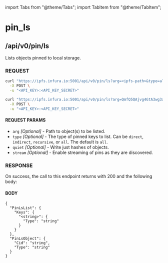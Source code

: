 import Tabs from "@theme/Tabs";
import TabItem from "@theme/TabItem";

# pin_ls

## /api/v0/pin/ls

Lists objects pinned to local storage.

### REQUEST

<Tabs>
  <TabItem value="Syntax" label="Syntax" default>

```bash
curl "https://ipfs.infura.io:5001/api/v0/pin/ls?arg=<ipfs-path>&type=all&quiet=<value>&stream=<value>" \
  -X POST \
  -u "<API_KEY>:<API_KEY_SECRET>"
```

  </TabItem>
  <TabItem value="Example" label="Example" >

```bash
curl "https://ipfs.infura.io:5001/api/v0/pin/ls?arg=QmfQ5QAjvg4GtA3wg3adpnDJug8ktA1BxurVqBD8rtgVjM" \
  -X POST \
  -u "<API_KEY>:<API_KEY_SECRET>"
```

  </TabItem>
</Tabs>

#### REQUEST PARAMS

- `arg` _[Optional]_ - Path to object(s) to be listed.
- `type` _[Optional]_ - The type of pinned keys to list. Can be `direct`, `indirect`, `recursive`, or `all`. The default is `all`.
- `quiet` _[Optional]_ - Write just hashes of objects.
- `stream` _[Optional]_ - Enable streaming of pins as they are discovered.

### RESPONSE

On success, the call to this endpoint returns with 200 and the following body:

#### BODY

```
{
  "PinLsList": {
    "Keys": {
      "<string>": {
        "Type": "string"
      }
    }
  },
  "PinLsObject": {
    "Cid": "string",
    "Type": "string"
  }
}
```
